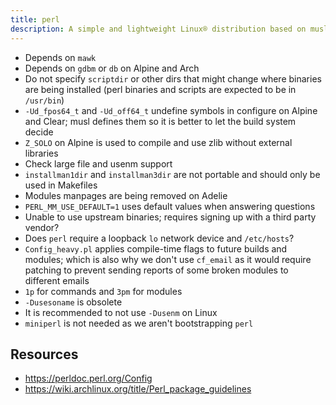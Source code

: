 ```yaml
---
title: perl
description: A simple and lightweight Linux® distribution based on musl libc and toybox
---
```


- Depends on `mawk`
- Depends on `gdbm` or `db` on Alpine and Arch
- Do not specify `scriptdir` or other dirs that might change where binaries are being installed (perl binaries and scripts are expected to be in `/usr/bin`)
- `-Ud_fpos64_t` and `-Ud_off64_t` undefine symbols in configure on Alpine and Clear; musl defines them so it is better to let the build system decide
- `Z_SOLO` on Alpine is used to compile and use zlib without external libraries
- Check large file and usenm support
- `installman1dir` and `installman3dir` are not portable and should only be used in Makefiles
- Modules manpages are being removed on Adelie
- `PERL_MM_USE_DEFAULT=1` uses default values when answering questions
- Unable to use upstream binaries; requires signing up with a third party vendor?
- Does `perl` require a loopback `lo` network device and `/etc/hosts`?
- `Config_heavy.pl` applies compile-time flags to future builds and modules; which is also why we don't use `cf_email` as it would require patching to prevent sending reports of some broken modules to different emails
- `1p` for commands and `3pm` for modules
- `-Dusesoname` is obsolete
- It is recommended to not use `-Dusenm` on Linux
- `miniperl` is not needed as we aren't bootstrapping `perl`

## Resources
- https://perldoc.perl.org/Config
- https://wiki.archlinux.org/title/Perl_package_guidelines
